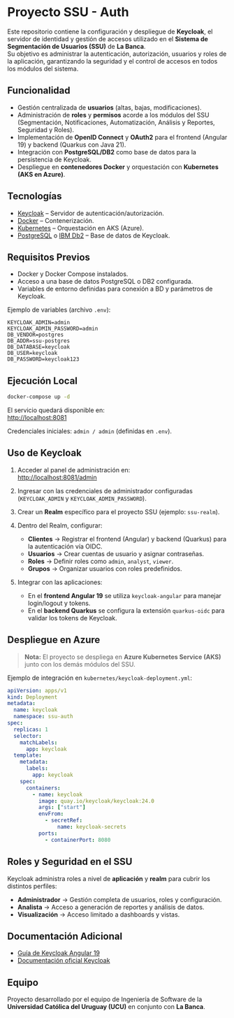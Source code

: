 # Proyecto SSU - Auth

Este repositorio contiene la configuración y despliegue de **Keycloak**, el servidor de identidad y gestión de accesos utilizado en el **Sistema de Segmentación de Usuarios (SSU)** de **La Banca**.  
Su objetivo es administrar la autenticación, autorización, usuarios y roles de la aplicación, garantizando la seguridad y el control de accesos en todos los módulos del sistema.

## Funcionalidad

- Gestión centralizada de **usuarios** (altas, bajas, modificaciones).
- Administración de **roles** y **permisos** acorde a los módulos del SSU (Segmentación, Notificaciones, Automatización, Análisis y Reportes, Seguridad y Roles).
- Implementación de **OpenID Connect** y **OAuth2** para el frontend (Angular 19) y backend (Quarkus con Java 21).
- Integración con **PostgreSQL/DB2** como base de datos para la persistencia de Keycloak.
- Despliegue en **contenedores Docker** y orquestación con **Kubernetes (AKS en Azure)**.

## Tecnologías

- [Keycloak](https://www.keycloak.org/) – Servidor de autenticación/autorización.  
- [Docker](https://www.docker.com/) – Contenerización.  
- [Kubernetes](https://kubernetes.io/) – Orquestación en AKS (Azure).  
- [PostgreSQL](https://www.postgresql.org/) o [IBM Db2](https://www.ibm.com/db2) – Base de datos de Keycloak.  

## Requisitos Previos

- Docker y Docker Compose instalados.  
- Acceso a una base de datos PostgreSQL o DB2 configurada.  
- Variables de entorno definidas para conexión a BD y parámetros de Keycloak.  

Ejemplo de variables (archivo `.env`):

```env
KEYCLOAK_ADMIN=admin
KEYCLOAK_ADMIN_PASSWORD=admin
DB_VENDOR=postgres
DB_ADDR=ssu-postgres
DB_DATABASE=keycloak
DB_USER=keycloak
DB_PASSWORD=keycloak123
```


## Ejecución Local

```bash
docker-compose up -d
```

El servicio quedará disponible en:  
 [http://localhost:8081](http://localhost:8081)

Credenciales iniciales: `admin / admin` (definidas en `.env`).

## Uso de Keycloak

1. Acceder al panel de administración en:  
   [http://localhost:8081/admin](http://localhost:8081/admin)

2. Ingresar con las credenciales de administrador configuradas (`KEYCLOAK_ADMIN` y `KEYCLOAK_ADMIN_PASSWORD`).

3. Crear un **Realm** específico para el proyecto SSU (ejemplo: `ssu-realm`).

4. Dentro del Realm, configurar:  
   - **Clientes** → Registrar el frontend (Angular) y backend (Quarkus) para la autenticación vía OIDC.  
   - **Usuarios** → Crear cuentas de usuario y asignar contraseñas.  
   - **Roles** → Definir roles como `admin`, `analyst`, `viewer`.  
   - **Grupos** → Organizar usuarios con roles predefinidos.

5. Integrar con las aplicaciones:  
   - En el **frontend Angular 19** se utiliza `keycloak-angular` para manejar login/logout y tokens.  
   - En el **backend Quarkus** se configura la extensión `quarkus-oidc` para validar los tokens de Keycloak.

## Despliegue en Azure

> **Nota:** El proyecto se despliega en **Azure Kubernetes Service (AKS)** junto con los demás módulos del SSU.  

Ejemplo de integración en `kubernetes/keycloak-deployment.yml`:

```yaml
apiVersion: apps/v1
kind: Deployment
metadata:
  name: keycloak
  namespace: ssu-auth
spec:
  replicas: 1
  selector:
    matchLabels:
      app: keycloak
  template:
    metadata:
      labels:
        app: keycloak
    spec:
      containers:
        - name: keycloak
          image: quay.io/keycloak/keycloak:24.0
          args: ["start"]
          envFrom:
            - secretRef:
                name: keycloak-secrets
          ports:
            - containerPort: 8080
```

## Roles y Seguridad en el SSU

Keycloak administra roles a nivel de **aplicación** y **realm** para cubrir los distintos perfiles:  

- **Administrador** → Gestión completa de usuarios, roles y configuración.  
- **Analista** → Acceso a generación de reportes y análisis de datos.  
- **Visualización** → Acceso limitado a dashboards y vistas.  

## Documentación Adicional

- [Guía de Keycloak Angular 19](https://github.com/mauriciovigolo/keycloak-angular)  
- [Documentación oficial Keycloak](https://www.keycloak.org/documentation)  

## Equipo

Proyecto desarrollado por el equipo de Ingeniería de Software de la **Universidad Católica del Uruguay (UCU)** en conjunto con **La Banca**.
